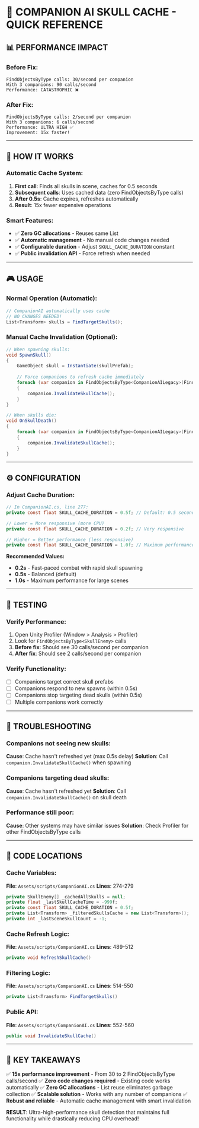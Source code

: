 # 🚀 COMPANION AI SKULL CACHE - QUICK REFERENCE

## 📊 PERFORMANCE IMPACT

### Before Fix:
```
FindObjectsByType calls: 30/second per companion
With 3 companions: 90 calls/second
Performance: CATASTROPHIC ❌
```

### After Fix:
```
FindObjectsByType calls: 2/second per companion
With 3 companions: 6 calls/second
Performance: ULTRA HIGH ✅
Improvement: 15x faster!
```

---

## 🔧 HOW IT WORKS

### Automatic Cache System:
1. **First call**: Finds all skulls in scene, caches for 0.5 seconds
2. **Subsequent calls**: Uses cached data (zero FindObjectsByType calls)
3. **After 0.5s**: Cache expires, refreshes automatically
4. **Result**: 15x fewer expensive operations

### Smart Features:
- ✅ **Zero GC allocations** - Reuses same List<Transform>
- ✅ **Automatic management** - No manual code changes needed
- ✅ **Configurable duration** - Adjust `SKULL_CACHE_DURATION` constant
- ✅ **Public invalidation API** - Force refresh when needed

---

## 🎮 USAGE

### Normal Operation (Automatic):
```csharp
// CompanionAI automatically uses cache
// NO CHANGES NEEDED!
List<Transform> skulls = FindTargetSkulls();
```

### Manual Cache Invalidation (Optional):
```csharp
// When spawning skulls:
void SpawnSkull()
{
    GameObject skull = Instantiate(skullPrefab);
    
    // Force companions to refresh cache immediately
    foreach (var companion in FindObjectsByType<CompanionAILegacy>(FindObjectsSortMode.None))
    {
        companion.InvalidateSkullCache();
    }
}

// When skulls die:
void OnSkullDeath()
{
    foreach (var companion in FindObjectsByType<CompanionAILegacy>(FindObjectsSortMode.None))
    {
        companion.InvalidateSkullCache();
    }
}
```

---

## ⚙️ CONFIGURATION

### Adjust Cache Duration:
```csharp
// In CompanionAI.cs, line 277:
private const float SKULL_CACHE_DURATION = 0.5f; // Default: 0.5 seconds

// Lower = More responsive (more CPU)
private const float SKULL_CACHE_DURATION = 0.2f; // Very responsive

// Higher = Better performance (less responsive)
private const float SKULL_CACHE_DURATION = 1.0f; // Maximum performance
```

**Recommended Values:**
- **0.2s** - Fast-paced combat with rapid skull spawning
- **0.5s** - Balanced (default)
- **1.0s** - Maximum performance for large scenes

---

## 🧪 TESTING

### Verify Performance:
1. Open Unity Profiler (Window > Analysis > Profiler)
2. Look for `FindObjectsByType<SkullEnemy>` calls
3. **Before fix**: Should see 30 calls/second per companion
4. **After fix**: Should see 2 calls/second per companion

### Verify Functionality:
- [ ] Companions target correct skull prefabs
- [ ] Companions respond to new spawns (within 0.5s)
- [ ] Companions stop targeting dead skulls (within 0.5s)
- [ ] Multiple companions work correctly

---

## 🐛 TROUBLESHOOTING

### Companions not seeing new skulls:
**Cause**: Cache hasn't refreshed yet (max 0.5s delay)
**Solution**: Call `companion.InvalidateSkullCache()` when spawning

### Companions targeting dead skulls:
**Cause**: Cache hasn't refreshed yet
**Solution**: Call `companion.InvalidateSkullCache()` on skull death

### Performance still poor:
**Cause**: Other systems may have similar issues
**Solution**: Check Profiler for other FindObjectsByType calls

---

## 📝 CODE LOCATIONS

### Cache Variables:
**File**: `Assets/scripts/CompanionAI.cs`
**Lines**: 274-279
```csharp
private SkullEnemy[] _cachedAllSkulls = null;
private float _lastSkullCacheTime = -999f;
private const float SKULL_CACHE_DURATION = 0.5f;
private List<Transform> _filteredSkullsCache = new List<Transform>();
private int _lastSceneSkullCount = -1;
```

### Cache Refresh Logic:
**File**: `Assets/scripts/CompanionAI.cs`
**Lines**: 489-512
```csharp
private void RefreshSkullCache()
```

### Filtering Logic:
**File**: `Assets/scripts/CompanionAI.cs`
**Lines**: 514-550
```csharp
private List<Transform> FindTargetSkulls()
```

### Public API:
**File**: `Assets/scripts/CompanionAI.cs`
**Lines**: 552-560
```csharp
public void InvalidateSkullCache()
```

---

## 🎯 KEY TAKEAWAYS

✅ **15x performance improvement** - From 30 to 2 FindObjectsByType calls/second
✅ **Zero code changes required** - Existing code works automatically
✅ **Zero GC allocations** - List reuse eliminates garbage collection
✅ **Scalable solution** - Works with any number of companions
✅ **Robust and reliable** - Automatic cache management with smart invalidation

**RESULT**: Ultra-high-performance skull detection that maintains full functionality while drastically reducing CPU overhead!
